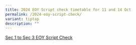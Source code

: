 ```yaml
---
title: 2024 EOY Script check timetable for 11 and 14 Oct
permalink: /2024-eoy-script-check/
variant: tiptap
description: ""
---
```

<p><a href="/files/Students/2024 EOY Script Check/EOY_Script_Check_S1_to_S3_041024.pdf" rel="noopener nofollow" target="_blank">Sec 1 to Sec 3 EOY Script Check </a>
</p>